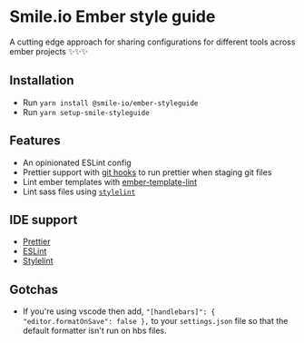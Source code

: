 # Smile.io Ember style guide

A cutting edge approach for sharing configurations for different tools across ember projects ✨✨✨

## Installation

- Run `yarn install @smile-io/ember-styleguide`
- Run `yarn setup-smile-styleguide`

## Features

- An opinionated ESLint config
- Prettier support with [git hooks][1] to run prettier when staging git files
- Lint ember templates with [ember-template-lint][2]
- Lint sass files using [`stylelint`][3]

## IDE support

- [Prettier][4]
- [ESLint][5]
- [Stylelint][6]

## Gotchas

- If you're using vscode then add, `"[handlebars]": { "editor.formatOnSave": false },` to your `settings.json` file so that the default formatter isn't run on hbs files.

[1]: https://prettier.io/docs/en/precommit.html#option-4-precise-commits-https-githubcom-jameshenry-precise-commits
[2]: https://github.com/ember-template-lint/ember-template-lint
[3]: https://stylelint.io/
[4]: https://prettier.io/docs/en/editors.html
[5]: https://eslint.org/docs/user-guide/integrations
[6]: https://github.com/stylelint/stylelint/blob/master/docs/user-guide/complementary-tools.md#editor-plugins

